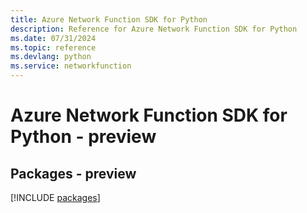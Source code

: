 ```yaml
---
title: Azure Network Function SDK for Python
description: Reference for Azure Network Function SDK for Python
ms.date: 07/31/2024
ms.topic: reference
ms.devlang: python
ms.service: networkfunction
---
```

# Azure Network Function SDK for Python - preview
## Packages - preview
[!INCLUDE [packages](network-function-index.md)]